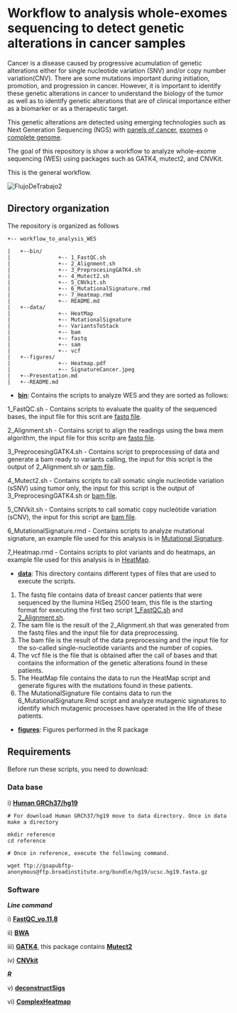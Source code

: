 # **Workflow to analysis whole-exomes sequencing to detect genetic alterations in cancer samples**

Cancer is a disease caused by progressive acumulation of genetic alterations either for single nucleotide variation (SNV) and/or copy number variation(CNV). There are some mutations important during initiation, promotion, and progression in cancer. 
However, it is important to identify these genetic alterations in cancer to understand the biology of the tumor as well as to identify genetic alterations that are of clinical importance either as a biomarker or as a therapeutic target.

This genetic alterations are detected using emerging technologies such as Next Generation Sequencing (NGS) with [panels of cancer](https://www.idtdna.com/pages/products/next-generation-sequencing/hybridization-capture/lockdown-panels/xgen-pan-cancer-panel), [exomes](https://www.agilent.com/en/promotions/sureselect-human-all-exon-v7) o [complete genome](https://www.agilent.com/cs/library/usermanuals/Public/G9682-90000.pdf). 


The goal of this repository is show a workflow to analyze whole-exome sequencing (WES) using packages such as GATK4, mutect2, and CNVKit.

This is the general workflow.




![FlujoDeTrabajo2](https://user-images.githubusercontent.com/53798505/63644484-9ef5dc00-c6af-11e9-9f0d-935508b21613.png)



## Directory organization


The repository is organized as follows

```
+-- workflow_to_analysis_WES

|	+--bin/
|	            +-- 1_FastQC.sh
|	            +-- 2_Alignment.sh
|	            +-- 3_PreprocesingGATK4.sh
|	            +-- 4_Mutect2.sh
|	            +-- 5_CNVkit.sh
|	            +-- 6_MutationalSignature.rmd
|	            +-- 7_Heatmap.rmd
|	            +-- README.md
|	+--data/
|	            +-- HeatMap
|	            +-- MutationalSignature
|	            +-- VariantsToStack
|	            +-- bam
|	            +-- fastq
|	            +-- sam
|	            +-- vcf
|	+--figures/
|	            +-- Heatmap.pdf
|	            +-- SignatureCancer.jpeg
|	+--Presentation.md
|	+--README.md
```


* [**bin**](https://github.com/Martinez-Gregorio-Hector/workflow_to_analysis_WES/tree/master/bin): Contains the scripts to analyze WES and they are sorted as follows:

1_FastQC.sh - Contains scripts to evaluate the quality of the sequenced bases, the input file for this scrit are [fastq file](https://github.com/Martinez-Gregorio-Hector/workflow_to_analysis_WES/tree/master/data/fastq).

2_Alignment.sh - Contains script to align the readings using the bwa mem algorithm, the input file for this scritp are [fastq file](https://github.com/Martinez-Gregorio-Hector/workflow_to_analysis_WES/tree/master/data/fastq).

3_PreprocesingGATK4.sh - Contains script to preprocessing of data and generate a bam ready to variants calling, the input for this script is the output of 2_Alignment.sh or [sam file](https://github.com/Martinez-Gregorio-Hector/workflow_to_analysis_WES/tree/master/data/sam).

4_Mutect2.sh - Contains scripts to call somatic single nucleotide variation (sSNV) using tumor only, the input for this script is the output of 3_PreprocesingGATK4.sh or [bam file](https://github.com/Martinez-Gregorio-Hector/workflow_to_analysis_WES/tree/master/data/bam).

5_CNVkit.sh - Contains scripts to call somatic copy nucleótide variation (sCNV), the input for this script are [bam file](https://github.com/Martinez-Gregorio-Hector/workflow_to_analysis_WES/tree/master/data/bam).

6_MutationalSignature.rmd - Contains scripts to analyze mutational signature, an example file used for this analysis is in  [Mutational Signature](https://github.com/Martinez-Gregorio-Hector/workflow_to_analysis_WES/tree/master/data/MutationalSignature).

7_Heatmap.rmd - Contains scripts to plot variants and do heatmaps, an example file used for this analysis is in  [HeatMap](https://github.com/Martinez-Gregorio-Hector/workflow_to_analysis_WES/tree/master/data/HeatMap).

* [**data**](https://github.com/Martinez-Gregorio-Hector/workflow_to_analysis_WES/tree/master/data): This directory contains different types of files that are used to execute the scripts.
1. The fastq file contains data of breast cancer patients that were sequenced by the Ilumina HiSeq 2500 team, this file is the starting format for executing the first two script [1_FastQC.sh](https://github.com/Martinez-Gregorio-Hector/workflow_to_analysis_WES/blob/master/bin/1_FastQC.sh) and [2_Alignment.sh](https://github.com/Martinez-Gregorio-Hector/workflow_to_analysis_WES/blob/master/bin/2_Alignment.sh).
2. The sam file is the result of the 2_Alignment.sh that was generated from the fastq files and the input file for data preprocessing.
3. The bam file is the result of the data preprocessing and the input file for the so-called single-nucleotide variants and the number of copies.
4. The vcf file is the file that is obtained after the call of bases and that contains the information of the genetic alterations found in these patients.
5. The HeatMap file contains the data to run the HeatMap script and generate figures with the mutations found in these patients.
6. The MutationalSignature file contains data to run the 6_MutationalSignature.Rmd script and analyze mutagenic signatures to identify which mutagenic processes have operated in the life of these patients.

* [**figures**](https://github.com/Martinez-Gregorio-Hector/workflow_to_analysis_WES/tree/master/figures): Figures performed in the R package
                

## Requirements

Before run these scripts, you need to download:

### Data base

  i) [**Human GRCh37/hg19**](https://halvade.readthedocs.io/en/latest/contents/references.html)
  
```  
# For download Human GRCh37/hg19 move to data directory. Once in data make a directory

mkdir reference
cd reference 

# Once in reference, execute the following command.

wget ftp://gsapubftp-anonymous@ftp.broadinstitute.org/bundle/hg19/ucsc.hg19.fasta.gz 
```
 
  
### Software
  
 ***Line command***
 
  i) [**FastQC_vo.11.8**](https://www.bioinformatics.babraham.ac.uk/projects/download.html#fastqc) 
  
  ii) [**BWA**](https://github.com/lh3/bwa)
  
  iii) [**GATK4**](https://github.com/broadinstitute/gatk#running), this package contains [**Mutect2**](https://www.nature.com/articles/nbt.2514)
  
  iv) [**CNVkit**](https://github.com/etal/cnvkit)
  
  
***R***
 
  v) [**deconstructSigs**](https://github.com/raerose01/deconstructSigs)
  
  vi) [**ComplexHeatmap**](https://github.com/jokergoo/ComplexHeatmap)



